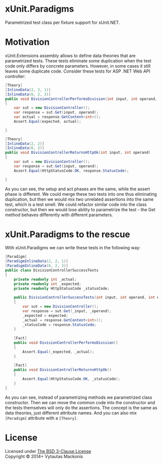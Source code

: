 xUnit.Paradigms
===============

Parametrized test class per fixture support for xUnit.NET.

Motivation
===
xUnit.Extensions assembly allows to define data theories that are parametrized tests. These tests eliminate some duplication when the test code only differs by concrete parameters. However, in some cases it still leaves some duplicate code. Consider these tests for ASP .NET Web API controller:
```csharp
[Theory]
[InlineData(2, 2, 1)]
[InlineData(6, 2, 3)]
public void DivisionControllerPerformsDivision(int input, int operand, int expected)
{
    var sut = new DivisionController();
    var response = sut.Get(input, operand);
    var actual = response.GetContent<int>();
    Assert.Equal(expected, actual);

}

[Theory]
[InlineData(2, 2)]
[InlineData(6, 2)]
public void DivisionControllerReturnsHttpOk(int input, int operand)
{
    var sut = new DivisionController();
    var response = sut.Get(input, operand);
    Assert.Equal(HttpStatusCode.OK, response.StatusCode);

}
```

As you can see, the setup and act phases are the same, while the assert phase is different. We could merge these two tests into one thus eliminating duplication, but then we would mix two unrelated assertions into the same test, which is a test smell. We could refactor similar code into the class constructor, but then we would lose ability to parametrize the test - the Get method behaves differently with different parameters.

xUnit.Paradigms to the rescue
===

Wtih xUnit.Paradigms we can write these tests in the following way:
```csharp
[Paradigm]
[ParadigmInlineData(2, 2, 1)]
[ParadigmInlineData(6, 2, 3)]
public class DivisionControllerSuccessTests
{
    private readonly int _actual;
    private readonly int _expected;
    private readonly HttpStatusCode _statusCode;
    
    public DivisionControllerSuccessTests(int input, int operand, int expected)
    {
        var sut = new DivisionController();
        var response = sut.Get(_input, _operand);
        _expected = expected;
        _actual = response.GetContent<int>();
        _statusCode = response.StatusCode;
    }
    
    [Fact]
    public void DivisionControllerPerformsDivision()
    {
        Assert.Equal(_expected, _actual);
    }
    
    [Fact]
    public void DivisionControllerReturnsHttpOk()
    {
        Assert.Equal(HttpStatusCode.OK, _statusCode);
    }
}
```
As you can see, instead of parametrizing methods we parametrized class constructor. Then we can move the common code into the constructor and the tests themselves will only do the assertions. The concept is the same as data theories, just different attribute names. And you can also mix `[Paradigm]` attribute with a `[Theory]`.

License
===
Licensed under [The BSD 3-Clause License](http://opensource.org/licenses/BSD-3-Clause)
<br/>Copyright &copy;  2014+ Vytautas Mackonis
